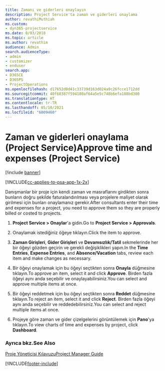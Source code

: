 ```yaml
---
title: Zamanı ve giderleri onaylayın
description: Project Service'ta zaman ve giderleri onaylama
author: revathiMuthiah
ms.custom:
- dyn365-projectservice
ms.date: 8/03/2018
ms.topic: article
ms.author: revathim
audience: Admin
search.audienceType:
- admin
- customizer
- enduser
search.app:
- D365CE
- D365PS
- ProjectOperations
ms.openlocfilehash: d17652d0d41c33739d163d024a9c26fcce1712dd
ms.sourcegitcommit: 40f68387f594180af64a5e5c748b6efa188bd300
ms.translationtype: HT
ms.contentlocale: tr-TR
ms.lasthandoff: 05/10/2021
ms.locfileid: "6009460"
---
```

# <a name="approve-time-and-expenses-project-service"></a><span data-ttu-id="686aa-103">Zaman ve giderleri onaylama (Project Service)</span><span class="sxs-lookup"><span data-stu-id="686aa-103">Approve time and expenses (Project Service)</span></span>

[!include [banner](../includes/psa-now-project-operations.md)]

[!INCLUDE[cc-applies-to-psa-app-1x-2x](../includes/cc-applies-to-psa-app-1x-2x.md)]

<span data-ttu-id="686aa-104">Danışmanlar bir proje için kendi zaman ve masraflarını girdikten sonra bunların doğru şekilde faturalandırılması veya projelere maliyet olarak girilmesi için bunları onaylamanız gerekir.</span><span class="sxs-lookup"><span data-stu-id="686aa-104">After consultants enter their time and expenses for a project, you need to approve them so they are properly billed or costed to projects.</span></span>  
  
1.  <span data-ttu-id="686aa-105">**Project Service > Onaylar**'a gidin.</span><span class="sxs-lookup"><span data-stu-id="686aa-105">Go to **Project Service > Approvals**.</span></span>  
  
2.  <span data-ttu-id="686aa-106">Onaylamak istediğiniz öğeye tıklayın.</span><span class="sxs-lookup"><span data-stu-id="686aa-106">Click the item to approve.</span></span>  
  
3.  <span data-ttu-id="686aa-107">**Zaman Girişleri**, **Gider Girişleri** ve **Devamsızlık/Tatil** sekmelerinde her bir öğeyi gözden geçirin ve gerekli değişiklikleri yapın.</span><span class="sxs-lookup"><span data-stu-id="686aa-107">In the **Time Entries**, **Expense Entries**, and **Absence/Vacation** tabs, review each item and make changes as necessary.</span></span>  
  
4.  <span data-ttu-id="686aa-108">Bir öğeyi onaylamak için bu öğeyi seçtikten sonra **Onayla** düğmesine tıklayın.</span><span class="sxs-lookup"><span data-stu-id="686aa-108">To approve an item, select it and click **Approve**.</span></span> <span data-ttu-id="686aa-109">Birden fazla öğeyi aynı anda seçebilir ve onaylayabilirsiniz.</span><span class="sxs-lookup"><span data-stu-id="686aa-109">You can select and approve multiple items at once.</span></span>  
  
5.  <span data-ttu-id="686aa-110">Bir öğeyi reddetmek için bu öğeyi seçtikten sonra **Reddet** düğmesine tıklayın.</span><span class="sxs-lookup"><span data-stu-id="686aa-110">To reject an item, select it and click **Reject**.</span></span> <span data-ttu-id="686aa-111">Birden fazla öğeyi aynı anda seçebilir ve reddedebilirsiniz.</span><span class="sxs-lookup"><span data-stu-id="686aa-111">You can select and reject multiple items at once.</span></span>  
  
6.  <span data-ttu-id="686aa-112">Projeye göre zaman ve gider çizelgelerini görüntülemek için **Pano**'ya tıklayın.</span><span class="sxs-lookup"><span data-stu-id="686aa-112">To view charts of time and expenses by project, click **Dashboard**.</span></span>  
  
### <a name="see-also"></a><span data-ttu-id="686aa-113">Ayrıca bkz.</span><span class="sxs-lookup"><span data-stu-id="686aa-113">See Also</span></span>  
 [<span data-ttu-id="686aa-114">Proje Yöneticisi Kılavuzu</span><span class="sxs-lookup"><span data-stu-id="686aa-114">Project Manager Guide</span></span>](../psa/project-manager-guide.md)


[!INCLUDE[footer-include](../includes/footer-banner.md)]